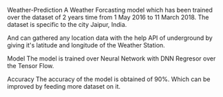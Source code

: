 Weather-Prediction
A Weather Forcasting model which has been trained over the dataset of 2 years time from 1 May 2016 to 11 March 2018. The dataset is specific to the city Jaipur, India.

And can gathered any location data with the help API of underground by giving it's latitude and longitude of the Weather Station.

Model
The model is trained over Neural Network with DNN Regresor over the Tensor Flow.

Accuracy
The accuracy of the model is obtained of 90%. Which can be improved by feeding more dataset on it.
